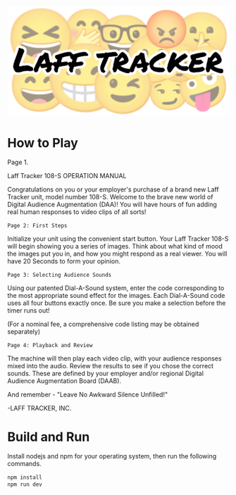 # <img src="src/assets/images/logos/laff_tracker_logo.png">

# How to Play

Page 1.

Laff Tracker 108-S
OPERATION MANUAL

Congratulations on you or your employer's purchase of a brand new Laff Tracker unit, model number 108-S. Welcome to the brave new world of Digital Audience Augmentation (DAA)! You will have hours of fun adding real human responses to video clips of all sorts!

    Page 2: First Steps

Initialize your unit using the convenient start button. Your Laff Tracker 108-S will begin showing you a series of images. Think about what kind of mood the images put you in, and how you might respond as a real viewer. You will have 20 Seconds to form your opinion.

    Page 3: Selecting Audience Sounds

Using our patented Dial-A-Sound system, enter the code corresponding to the most appropriate sound effect for the images. Each Dial-A-Sound code uses all four buttons exactly once. Be sure you make a selection before the timer runs out!

(For a nominal fee, a comprehensive code listing may be obtained separately)

    Page 4: Playback and Review

The machine will then play each video clip, with your audience responses mixed into the audio. Review the results to see if you chose the correct sounds. These are defined by your employer and/or regional Digital Audience Augmentation Board (DAAB).

And remember - "Leave No Awkward Silence Unfilled!"

-LAFF TRACKER, INC.

# Build and Run

Install nodejs and npm for your operating system, then run the following commands.

```shell
npm install
npm run dev
```

